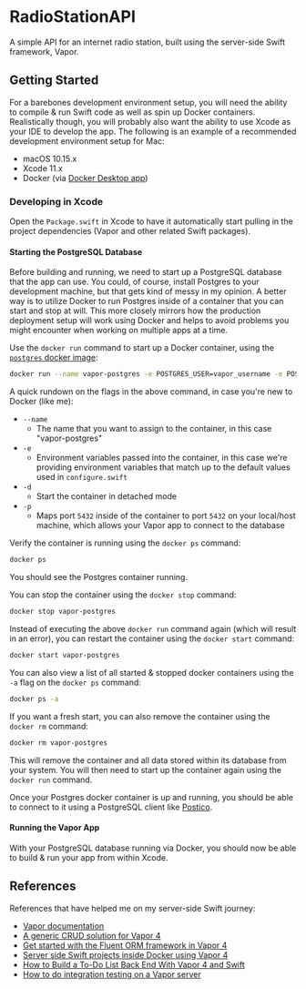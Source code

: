 # RadioStationAPI

A simple API for an internet radio station, built using the server-side Swift framework, Vapor.

## Getting Started

For a barebones development environment setup, you will need the ability to compile & run Swift code as well as spin up Docker containers. Realistically though, you will probably also want the ability to use Xcode as your IDE to develop the app. The following is an example of a recommended development environment setup for Mac:

* macOS 10.15.x
* Xcode 11.x
* Docker (via [Docker Desktop app](https://hub.docker.com/editions/community/docker-ce-desktop-mac))

### Developing in Xcode

Open the `Package.swift` in Xcode to have it automatically start pulling in the project dependencies (Vapor and other related Swift packages).

#### Starting the PostgreSQL Database

Before building and running, we need to start up a PostgreSQL database that the app can use. You could, of course, install Postgres to your development machine, but that gets kind of messy in my opinion. A better way is to utilize Docker to run Postgres inside of a container that you can start and stop at will. This more closely mirrors how the production deployment setup will work using Docker and helps to avoid problems you might encounter when working on multiple apps at a time.

Use the `docker run` command to start up a Docker container, using the [`postgres` docker image](https://hub.docker.com/_/postgres):

```bash
docker run --name vapor-postgres -e POSTGRES_USER=vapor_username -e POSTGRES_PASSWORD=vapor_password -e POSTGRES_DB=vapor_database -d -p 5432:5432 postgres
```

A quick rundown on the flags in the above command, in case you're new to Docker (like me):

* `--name`
    * The name that you want to assign to the container, in this case "vapor-postgres"
* `-e`
    * Environment variables passed into the container, in this case we're providing environment variables that match up to the default values used in `configure.swift`
* `-d`
    * Start the container in detached mode
*  `-p`
    * Maps port `5432` inside of the container to port `5432` on your local/host machine, which allows your Vapor app to connect to the database

Verify the container is running using the `docker ps` command:

```bash
docker ps
```

You should see the Postgres container running.

You can stop the container using the `docker stop` command:

```bash
docker stop vapor-postgres
```

Instead of executing the above `docker run` command again (which will result in an error), you can restart the container using the `docker start` command:

```bash
docker start vapor-postgres
```

You can also view a list of all started & stopped docker containers using the `-a` flag on the `docker ps` command:

```bash
docker ps -a
```

If you want a fresh start, you can also remove the container using the `docker rm` command:

```bash
docker rm vapor-postgres
```

This will remove the container and all data stored within its database from your system. You will then need to start up the container again using the `docker run` command.

Once your Postgres docker container is up and running, you should be able to connect to it using a PostgreSQL client like [Postico](https://eggerapps.at/postico/).

#### Running the Vapor App

With your PostgreSQL database running via Docker, you should now be able to build & run your app from within Xcode.

## References

References that have helped me on my server-side Swift journey:

* [Vapor documentation](https://docs.vapor.codes/4.0/)
* [A generic CRUD solution for Vapor 4](https://theswiftdev.com/a-generic-crud-solution-for-vapor-4/)
* [Get started with the Fluent ORM framework in Vapor 4](https://theswiftdev.com/get-started-with-the-fluent-orm-framework-in-vapor-4/)
* [Server side Swift projects inside Docker using Vapor 4](https://theswiftdev.com/server-side-swift-projects-inside-docker-using-vapor-4/)
* [How to Build a To-Do List Back End With Vapor 4 and Swift](https://medium.com/better-programming/vapor-4-todo-backend-5035c9d7e295)
* [How to do integration testing on a Vapor server](https://losingfight.com/blog/2018/12/16/how-to-do-integration-testing-on-a-vapor-server/)
